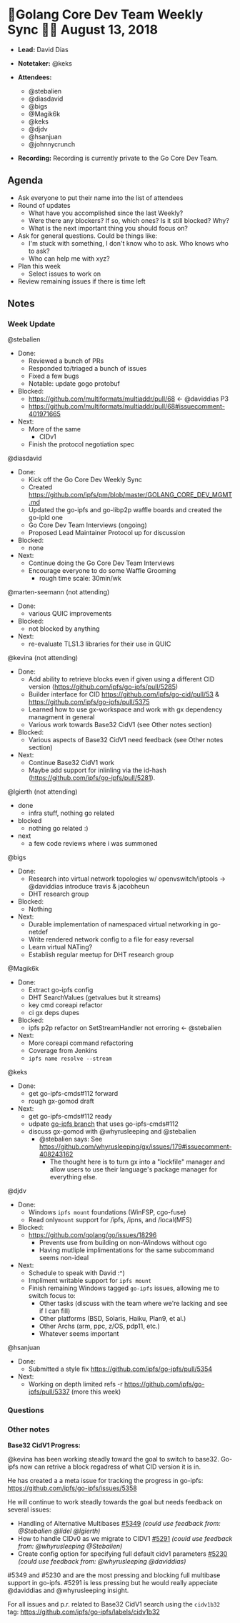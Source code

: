 # 💫Golang Core Dev Team Weekly Sync 🙌🏽 August 13, 2018

- **Lead:** David Dias
- **Notetaker:** @keks
- **Attendees:**
  - @stebalien
  - @diasdavid
  - @bigs
  - @Magik6k
  - @keks
  - @djdv
  - @hsanjuan
  - @johnnycrunch
  
- **Recording:** Recording is currently private to the Go Core Dev Team.

## Agenda

- Ask everyone to put their name into the list of attendees
- Round of updates
  - What have you accomplished since the last Weekly?
  - Were there any blockers? If so, which ones? Is it still blocked? Why?
  - What is the next important thing you should focus on?
- Ask for general questions. Could be things like:
  - I'm stuck with something, I don't know who to ask. Who knows who to ask?
  - Who can help me with xyz?
- Plan this week
  - Select issues to work on
- Review remaining issues if there is time left


## Notes

### Week Update

@stebalien
 - Done:
   - Reviewed a bunch of PRs
   - Responded to/triaged a bunch of issues
   - Fixed a few bugs
   - Notable: update gogo protobuf
 - Blocked:
   - https://github.com/multiformats/multiaddr/pull/68 <- @daviddias P3
   - https://github.com/multiformats/multiaddr/pull/68#issuecomment-401971665
 - Next:
   - More of the same
     - CIDv1
   - Finish the protocol negotiation spec


@diasdavid
 - Done:
   - Kick off the Go Core Dev Weekly Sync
   - Created https://github.com/ipfs/pm/blob/master/GOLANG_CORE_DEV_MGMT.md
   - Updated the go-ipfs and go-libp2p waffle boards and created the go-ipld one 
   - Go Core Dev Team Interviews (ongoing)
   - Proposed Lead Maintainer Protocol up for discussion
 - Blocked:
   - none
 - Next:
   - Continue doing the Go Core Dev Team Interviews
   - Encourage everyone to do some Waffle Grooming
     - rough time scale: 30min/wk


@marten-seemann (not attending)
 - Done: 
   - various QUIC improvements
 - Blocked:
   - not blocked by anything
 - Next:
   - re-evaluate TLS1.3 libraries for their use in QUIC
   
@kevina (not attending)
  - Done:
    - Add ability to retrieve blocks even if given using a different CID version (https://github.com/ipfs/go-ipfs/pull/5285)
    - Builder interface for CID https://github.com/ipfs/go-cid/pull/53 & https://github.com/ipfs/go-ipfs/pull/5375
    - Learned how to use gx-workspace and work with gx dependency managment in general
    - Various work towards Base32 CidV1 (see Other notes section)
  - Blocked:
     - Various aspects of Base32 CidV1 need feedback (see Other notes section)
  - Next:
     - Continue Base32 CidV1 work
     - Maybe add support for inlinling via the id-hash (https://github.com/ipfs/go-ipfs/pull/5281).
    
@lgierth (not attending)
- done
  - infra stuff, nothing go related
- blocked
  - nothing go related :)
- next
  - a few code reviews where i was summoned

@bigs
 - Done:
   - Research into virtual network topologies w/ openvswitch/iptools
     -> @daviddias introduce travis & jacobheun
   - DHT research group
 - Blocked:
   - Nothing
 - Next:
   - Durable implementation of namespaced virtual networking in go-netdef
   - Write rendered network config to a file for easy reversal
   - Learn virtual NATing?
   - Establish regular meetup for DHT research group

@Magik6k
 - Done:
   - Extract go-ipfs config
   - DHT SearchValues (getvalues but it streams)
   - key cmd coreapi refactor
   - ci gx deps dupes
 - Blocked:
   - ipfs p2p refactor on SetStreamHandler not erroring <- @stebalien
 - Next:
   - More coreapi command refactoring
   - Coverage from Jenkins
   - `ipfs name resolve --stream`

@keks
 - Done:
 	 - get go-ipfs-cmds#112 forward
   - rough gx-gomod draft
 - Next:
 	 - get go-ipfs-cmds#112 ready
   - udpate [go-ipfs branch](https://github.com/ipfs/go-ipfs/pull/5035) that uses go-ipfs-cmds#112
   - discuss gx-gomod with @whyrusleeping and @stebalien
     - @stebalien says: See https://github.com/whyrusleeping/gx/issues/179#issuecomment-408243162
       - The thought here is to turn gx into a "lockfile" manager and allow users to use their language's package manager for everything else.

@djdv
 - Done:
    - Windows `ipfs mount` foundations (WinFSP, cgo-fuse)
    - Read only`mount` support for /ipfs, /ipns, and /local(MFS)
 - Blocked:
    - https://github.com/golang/go/issues/18296
      - Prevents use from building on non-Windows without cgo
      - Having mutliple implimentations for the same subcommand seems non-ideal
 - Next:
   - Schedule to speak with David :^)
   - Impliment writable support for `ipfs mount`
   - Finish remaining Windows tagged `go-ipfs` issues, allowing me to switch focus to:
     - Other tasks (discuss with the team where we're lacking and see if I can fill)
     - Other platforms (BSD, Solaris, Haiku, Plan9, et al.)
     - Other Archs (arm, ppc, z/OS, pdp11, etc.)
     - Whatever seems important
 
@hsanjuan
- Done:
  - Submitted a style fix https://github.com/ipfs/go-ipfs/pull/5354
- Next:
  - Working on depth limited refs -r https://github.com/ipfs/go-ipfs/pull/5337 (more this week)


### Questions

### Other notes

**Base32 CidV1 Progress:**

@kevina has been working steadly toward the goal to switch to base32.  Go-ipfs now can retrive a block regadress of what CID version it is in.

He has created a a meta issue for tracking the progress in go-ipfs: https://github.com/ipfs/go-ipfs/issues/5358

He will continue to work steadly towards the goal but needs feedback on several issues:
  * Handling of Alternative Multibases [#5349](https://github.com/ipfs/go-ipfs/issues/5349) _(could use feedback from: @Stebalien @lidel @lgierth)_
  * How to handle CIDv0 as we migrate to CIDV1 [#5291](https://github.com/ipfs/go-ipfs/issues/5291) _(could use feedback from: @whyrusleeping @Stebalien)_
  * Create config option for specifying full default cidv1 parameters [#5230](https://github.com/ipfs/go-ipfs/issues/5230) _(could use feedback from: @whyrusleeping @daviddias)_
  
#5349 and #5230 and are the most pressing and blocking full multibase support in go-ipfs.  #5291 is less pressing but he would really appeciate @daviddias and @whyrusleeping insight.

For all issues and p.r. related to Base32 CidV1 search using the `cidv1b32` tag: https://github.com/ipfs/go-ipfs/labels/cidv1b32


<!-- After each call, the notetaker submits a PR to ipfs/pm to store the notes on the meeting-notes folder -->
